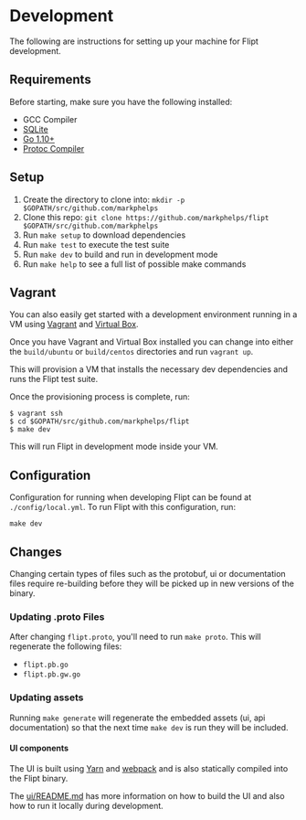 # Development

The following are instructions for setting up your machine for Flipt development.

## Requirements

Before starting, make sure you have the following installed:

* GCC Compiler
* [SQLite](https://sqlite.org/index.html)
* [Go 1.10+](https://golang.org/doc/install)
* [Protoc Compiler](https://github.com/protocolbuffers/protobuf)

## Setup

1. Create the directory to clone into: `mkdir -p $GOPATH/src/github.com/markphelps`
1. Clone this repo: `git clone https://github.com/markphelps/flipt $GOPATH/src/github.com/markphelps`
1. Run `make setup` to download dependencies
1. Run `make test` to execute the test suite
1. Run `make dev` to build and run in development mode
1. Run `make help` to see a full list of possible make commands

## Vagrant

You can also easily get started with a development environment running in a VM using [Vagrant](https://www.vagrantup.com/) and [Virtual Box](https://www.virtualbox.org/wiki/Downloads).

Once you have Vagrant and Virtual Box installed you can change into either the `build/ubuntu` or `build/centos` directories and run `vagrant up`.

This will provision a VM that installs the necessary dev dependencies and runs the Flipt test suite.

Once the provisioning process is complete, run:

```shell
$ vagrant ssh
$ cd $GOPATH/src/github.com/markphelps/flipt
$ make dev
```

This will run Flipt in development mode inside your VM.

## Configuration

Configuration for running when developing Flipt can be found at `./config/local.yml`. To run Flipt with this configuration, run:

```shell
make dev
```

## Changes

Changing certain types of files such as the protobuf, ui or documentation files require re-building before they will be picked up in new versions of the binary.

### Updating .proto Files

After changing `flipt.proto`, you'll need to run `make proto`. This will regenerate the following files:

* `flipt.pb.go`
* `flipt.pb.gw.go`

### Updating assets

Running `make generate` will regenerate the embedded assets (ui, api documentation) so that the next time `make dev` is run they will be included.

#### UI components

The UI is built using [Yarn](https://yarnpkg.com/en/) and [webpack](https://webpack.js.org/) and is also statically compiled into the Flipt binary.

The [ui/README.md](https://github.com/markphelps/flipt/tree/master/ui/README.md) has more information on how to build the UI and also how to run it locally during development.
